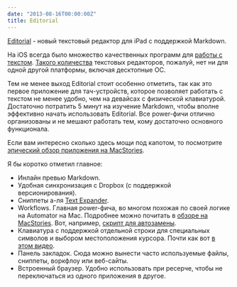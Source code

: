 ```yaml
---
date: "2013-08-16T00:00:00Z"
title: Editorial
---
```


[Editorial](http://omz-software.com/editorial/) - новый текстовый редактор для iPad с поддержкой Markdown.

На iOS всегда было множество качественных программ для [работы с текстом](http://txtglory.com). [Такого количества](http://brettterpstra.com/ios-text-editors/) текстовых редакторов, пожалуй, нет ни для одной другой платформы, включая десктопные ОС.

Тем не менее выход Editorial стоит особенно отметить, так как это первое приложение для тач-устройств, которое позволяет работать с текстом не менее удобно, чем на девайсах с физической клавиатурой. Достаточно потратить 5 минут на изучение Markdown, чтобы вполне эффективно начать использовать Editorial. Все power-фичи отлично организованы и не мешают работать тем, кому достаточно основного функционала.

Если вам интересно сколько здесь мощи под капотом, то посмотрите [эпический обзор приложения на MacStories](http://www.macstories.net/stories/editorial-for-ipad-review/).

Я бы коротко отметил главное:

- Инлайн превью Markdown.
- Удобная синхронизация с Dropbox (с поддержкой версионирования).
- Сниппеты а-ля [Text Expander](http://smilesoftware.com/TextExpander/index.html).
- Workflows. Главная power-фича, во многом похожая по своей логике на Automator на Mac. Подробнее можно почитать в [обзоре на MacStories](http://www.macstories.net/stories/editorial-for-ipad-review/#basicworkflows). Вот, например, [скрипт для автозамены](http://editorial-app.appspot.com/workflow/5144752345317376/CRuhgQSwL7U).
- Клавиатура с поддержкой отдельной строки для специальных символов и выбором местоположения курсора. Почти как вот [в этом видео](http://www.youtube.com/watch?v=RGQTaHGQ04Q).
- Панель закладок. Сюда можно вынести часто используемые файлы, сниппеты, воркфлоу или веб-сайты.
- Встроенный браузер. Удобно использовать при ресерче, чтобы не переключаться из одного приложения в другое.
